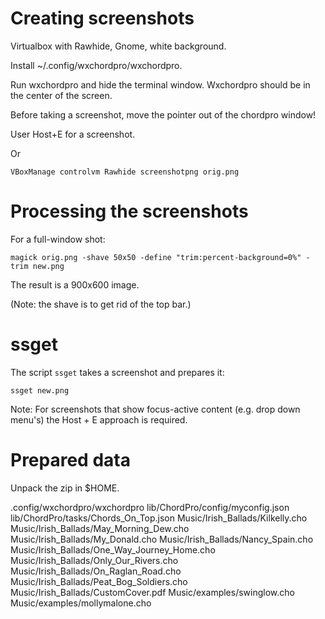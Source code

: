 # Creating screenshots

Virtualbox with Rawhide, Gnome, white background.

Install ~/.config/wxchordpro/wxchordpro.

Run wxchordpro and hide the terminal window. Wxchordpro should be in
the center of the screen.

Before taking a screenshot, move the pointer out of the chordpro
window!

User Host+E for a screenshot.

Or
````
VBoxManage controlvm Rawhide screenshotpng orig.png
````

# Processing the screenshots

For a full-window shot:

````
magick orig.png -shave 50x50 -define "trim:percent-background=0%" -trim new.png
````

The result is a 900x600 image.

(Note: the shave is to get rid of the top bar.)

# ssget

The script `ssget` takes a screenshot and prepares it:

````
ssget new.png
````

Note: For screenshots that show focus-active content (e.g. drop down
menu's) the Host + E approach is required.

# Prepared data

Unpack the zip in $HOME.

.config/wxchordpro/wxchordpro
lib/ChordPro/config/myconfig.json
lib/ChordPro/tasks/Chords_On_Top.json
Music/Irish_Ballads/Kilkelly.cho
Music/Irish_Ballads/May_Morning_Dew.cho
Music/Irish_Ballads/My_Donald.cho
Music/Irish_Ballads/Nancy_Spain.cho
Music/Irish_Ballads/One_Way_Journey_Home.cho
Music/Irish_Ballads/Only_Our_Rivers.cho
Music/Irish_Ballads/On_Raglan_Road.cho
Music/Irish_Ballads/Peat_Bog_Soldiers.cho
Music/Irish_Ballads/CustomCover.pdf
Music/examples/swinglow.cho
Music/examples/mollymalone.cho


